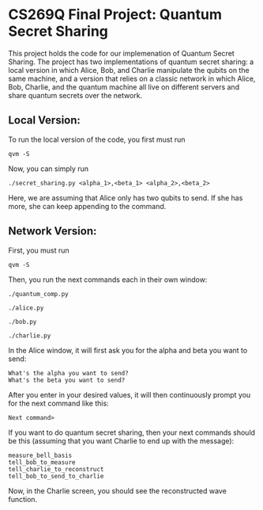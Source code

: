 # CS269Q Final Project: Quantum Secret Sharing

This project holds the code for our implemenation of Quantum Secret Sharing. The project has two implementations of quantum secret sharing: a local version in which Alice, Bob, and Charlie manipulate the qubits on the same machine, and a version that relies on a classic network in which Alice, Bob, Charlie, and the quantum machine all live on different servers and share quantum secrets over the network.

## Local Version:

To run the local version of the code, you first must run

```
qvm -S
```
Now, you can simply run

```
./secret_sharing.py <alpha_1>,<beta_1> <alpha_2>,<beta_2>
```

Here, we are assuming that Alice only has two qubits to send. If she has more, she can keep appending to the command.

## Network Version:

First, you must run

```
qvm -S
```

Then, you run the next commands each in their own window:

```
./quantum_comp.py
```

```
./alice.py
```

```
./bob.py
```

```
./charlie.py
```

In the Alice window, it will first ask you for the alpha and beta you want to send:
```
What's the alpha you want to send?
What's the beta you want to send?
```

After you enter in your desired values, it will then continuously prompt you for the next command like this:
```
Next command>
```

If you want to do quantum secret sharing, then your next commands should be this (assuming that you want Charlie to end up with the message):
```
measure_bell_basis
tell_bob_to_measure
tell_charlie_to_reconstruct
tell_bob_to_send_to_charlie
```

Now, in the Charlie screen, you should see the reconstructed wave function.
